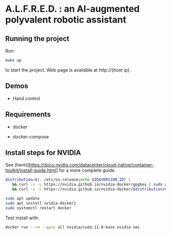 # A.L.F.R.E.D. : an AI-augmented polyvalent robotic assistant

## Running the project

Run:

```bash
make up
```

to start the project. Web page is available at http://{host ip}.

## Demos

- Hand control

## Requirements

- docker

- docker-compose

## Install steps for NVIDIA

See (here)[https://docs.nvidia.com/datacenter/cloud-native/container-toolkit/install-guide.html] for a more complete guide.

```bash
distribution=$(. /etc/os-release;echo $ID$VERSION_ID) \
   && curl -s -L https://nvidia.github.io/nvidia-docker/gpgkey | sudo apt-key add - \
   && curl -s -L https://nvidia.github.io/nvidia-docker/$distribution/nvidia-docker.list | sudo tee /etc/apt/sources.list.d/nvidia-docker.list

sudo apt update
sudo apt install nvidia-docker2
sudo systemctl restart docker
```

Test install with:

```bash
docker run --rm --gpus all nvidia/cuda:11.0-base nvidia-smi
```
